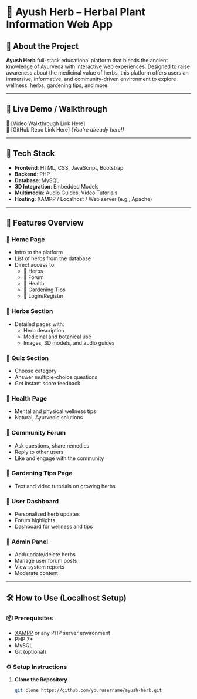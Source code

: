 # 🌿 Ayush Herb – Herbal Plant Information Web App

## 📌 About the Project

**Ayush Herb** full-stack educational platform that blends the ancient knowledge of Ayurveda with interactive web experiences. Designed to raise awareness about the medicinal value of herbs, this platform offers users an immersive, informative, and community-driven environment to explore wellness, herbs, gardening tips, and more.

---

## 🔗 Live Demo / Walkthrough
🎥 [Video Walkthrough Link Here]  
📂 [GitHub Repo Link Here] *(You're already here!)*

---

## 🚀 Tech Stack

- **Frontend**: HTML, CSS, JavaScript, Bootstrap  
- **Backend**: PHP  
- **Database**: MySQL  
- **3D Integration**: Embedded Models  
- **Multimedia**: Audio Guides, Video Tutorials  
- **Hosting**: XAMPP / Localhost / Web server (e.g., Apache)

---

## 🌟 Features Overview

### 🔹 Home Page
- Intro to the platform
- List of herbs from the database
- Direct access to:
  - 🌿 Herbs
  - 💬 Forum
  - 🧘 Health
  - 🌱 Gardening Tips
  - 🔐 Login/Register

### 🔹 Herbs Section
- Detailed pages with:
  - Herb description
  - Medicinal and botanical use
  - Images, 3D models, and audio guides

### 🔹 Quiz Section
- Choose category
- Answer multiple-choice questions
- Get instant score feedback

### 🔹 Health Page
- Mental and physical wellness tips
- Natural, Ayurvedic solutions

### 🔹 Community Forum
- Ask questions, share remedies
- Reply to other users
- Like and engage with the community

### 🔹 Gardening Tips Page
- Text and video tutorials on growing herbs

### 🔹 User Dashboard
- Personalized herb updates
- Forum highlights
- Dashboard for wellness and tips

### 🔹 Admin Panel
- Add/update/delete herbs
- Manage user forum posts
- View system reports
- Moderate content

---

## 🛠️ How to Use (Localhost Setup)

### 📦 Prerequisites
- [XAMPP](https://www.apachefriends.org/index.html) or any PHP server environment
- PHP 7+
- MySQL
- Git (optional)

### ⚙️ Setup Instructions

1. **Clone the Repository**
   ```bash
   git clone https://github.com/yourusername/ayush-herb.git
